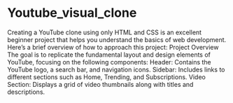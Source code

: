 # Youtube_visual_clone
Creating a YouTube clone using only HTML and CSS is an excellent beginner project that helps you understand the basics of web development. Here’s a brief overview of how to approach this project:
Project Overview
The goal is to replicate the fundamental layout and design elements of YouTube, focusing on the following components:
Header: Contains the YouTube logo, a search bar, and navigation icons.
Sidebar: Includes links to different sections such as Home, Trending, and Subscriptions.
Video Section: Displays a grid of video thumbnails along with titles and descriptions.

